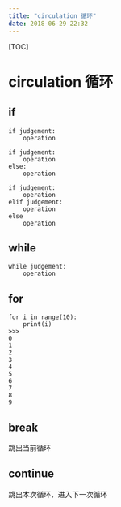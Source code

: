 ```yaml
---
title: "circulation 循环"
date: 2018-06-29 22:32
---
```


[TOC]



# circulation 循环



## if

```
if judgement:
	operation
```


```
if judgement:
	operation
else:
	operation
```

```
if judgement:
	operation
elif judgement:
	operation
else
	operation
```





## while 

```
while judgement:
	operation
```





## for

```
for i in range(10):
	print(i)
>>>
0
1
2
3
4
5
6
7
8
9
```





## break

跳出当前循环



## continue

跳出本次循环，进入下一次循环

